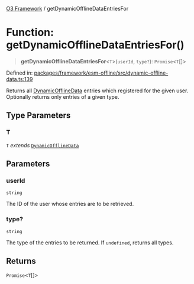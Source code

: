 [O3 Framework](../API.md) / getDynamicOfflineDataEntriesFor

# Function: getDynamicOfflineDataEntriesFor()

> **getDynamicOfflineDataEntriesFor**\<`T`\>(`userId`, `type?`): `Promise`\<`T`[]\>

Defined in: [packages/framework/esm-offline/src/dynamic-offline-data.ts:139](https://github.com/openmrs/openmrs-esm-core/blob/85cde3ce59cd3d29230c98040a3f53525e808725/packages/framework/esm-offline/src/dynamic-offline-data.ts#L139)

Returns all [DynamicOfflineData](../interfaces/DynamicOfflineData.md) entries which registered for the given user.
Optionally returns only entries of a given type.

## Type Parameters

### T

`T` *extends* [`DynamicOfflineData`](../interfaces/DynamicOfflineData.md)

## Parameters

### userId

`string`

The ID of the user whose entries are to be retrieved.

### type?

`string`

The type of the entries to be returned. If `undefined`, returns all types.

## Returns

`Promise`\<`T`[]\>
